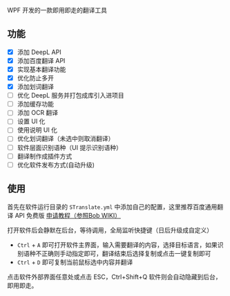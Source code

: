 
WPF 开发的一款即用即走的翻译工具

## 功能

- [x] 添加 DeepL API
- [x] 添加百度翻译 API
- [x] 实现基本翻译功能
- [x] 优化防止多开
- [x] 添加划词翻译
- [ ] 优化 DeepL 服务并打包成库引入进项目
- [ ] 添加缓存功能
- [ ] 添加 OCR 翻译
- [ ] 设置 UI 化
- [ ] 使用说明 UI 化
- [ ] 优化划词翻译（未选中则取消翻译）
- [ ] 软件层面识别语种（UI 提示识别语种）
- [ ] 翻译制作成插件方式
- [ ] 优化软件发布方式(自动升级)

## 使用

首先在软件运行目录的 `STranslate.yml` 中添加自己的配置，这里推荐百度通用翻译 API 免费版 [申请教程（参照Bob WIKI）](https://bobtranslate.com/service/translate/baidu.html)

打开软件后会静默在后台，等待调用，全局监听快捷键（日后升级成自定义）
- `Ctrl` + `A` 即可打开软件主界面，输入需要翻译的内容，选择目标语言，如果识别语种不正确则手动指定即可，翻译结束后选择复制或点击一键复制即可
- `Ctrl` + `D` 即可复制当前鼠标选中内容并翻译

点击软件外部界面任意处或点击 ESC，Ctrl+Shift+Q 软件则会自动隐藏到后台，即用即走。
